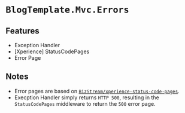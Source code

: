 ﻿# `BlogTemplate.Mvc.Errors`

## Features

- Exception Handler
- [Xperience] StatusCodePages
- Error Page

## Notes

- Error pages are based on [`BizStream/xperience-status-code-pages`](https://github.com/BizStream/xperience-status-code-pages).
- Execption Handler simply returns `HTTP 500`, resulting in the `StatusCodePages` middleware to return the `500` error page.

